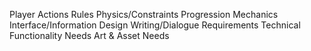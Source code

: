 Player Actions
Rules
Physics/Constraints
Progression Mechanics
Interface/Information Design
Writing/Dialogue Requirements
Technical Functionality Needs
Art & Asset Needs